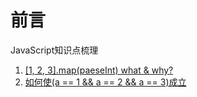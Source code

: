 # 前言
JavaScript知识点梳理

1. [[1, 2, 3].map(paeseInt) what & why?](https://github.com/fuhangyy/JavaScrip-Blog/issues/1)
2. [如何使(a == 1 && a == 2 && a == 3)成立](https://github.com/fuhangyy/JavaScrip-Blog/issues/2)
